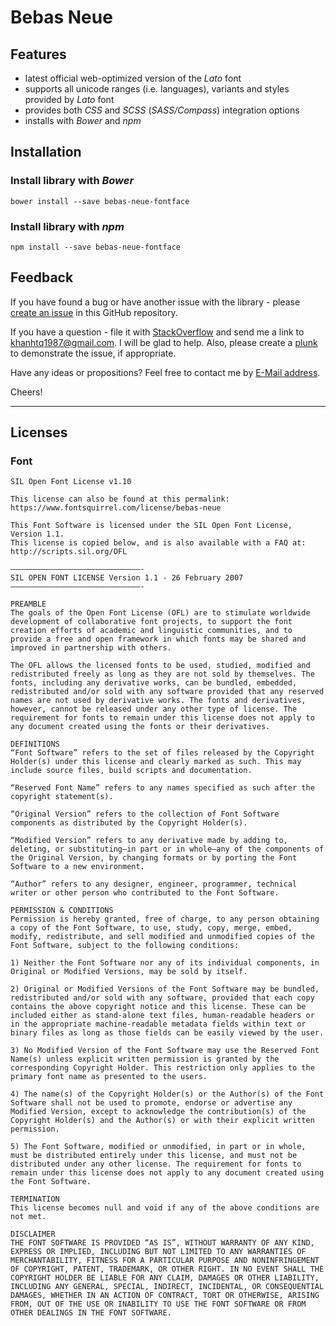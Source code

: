 # Bebas Neue

## Features

- latest official web-optimized version of the *Lato* font
- supports all unicode ranges (i.e. languages), variants and styles provided by *Lato* font
- provides both *CSS* and *SCSS* (*SASS/Compass*) integration options
- installs with *Bower* and *npm*


## Installation

### Install library with *Bower*

`bower install --save bebas-neue-fontface`

### Install library with *npm*

`npm install --save bebas-neue-fontface`


## Feedback

If you have found a bug or have another issue with the library - please [create an issue][new-issue] in this GitHub repository.

If you have a question - file it with [StackOverflow][so-ask] and send me a
link to [khanhtq1987@gmail.com][email]. I will be glad to help.
Also, please create a [plunk][plunker] to demonstrate the issue, if appropriate.

Have any ideas or propositions? Feel free to contact me by [E-Mail address][email].

Cheers!

---


## Licenses

### Font

    SIL Open Font License v1.10

    This license can also be found at this permalink: https://www.fontsquirrel.com/license/bebas-neue

    This Font Software is licensed under the SIL Open Font License, Version 1.1.
    This license is copied below, and is also available with a FAQ at: http://scripts.sil.org/OFL

    —————————————————————————————-
    SIL OPEN FONT LICENSE Version 1.1 - 26 February 2007
    —————————————————————————————-

    PREAMBLE
    The goals of the Open Font License (OFL) are to stimulate worldwide development of collaborative font projects, to support the font creation efforts of academic and linguistic communities, and to provide a free and open framework in which fonts may be shared and improved in partnership with others.

    The OFL allows the licensed fonts to be used, studied, modified and redistributed freely as long as they are not sold by themselves. The fonts, including any derivative works, can be bundled, embedded, redistributed and/or sold with any software provided that any reserved names are not used by derivative works. The fonts and derivatives, however, cannot be released under any other type of license. The requirement for fonts to remain under this license does not apply to any document created using the fonts or their derivatives.

    DEFINITIONS
    “Font Software” refers to the set of files released by the Copyright Holder(s) under this license and clearly marked as such. This may include source files, build scripts and documentation.

    “Reserved Font Name” refers to any names specified as such after the copyright statement(s).

    “Original Version” refers to the collection of Font Software components as distributed by the Copyright Holder(s).

    “Modified Version” refers to any derivative made by adding to, deleting, or substituting—in part or in whole—any of the components of the Original Version, by changing formats or by porting the Font Software to a new environment.

    “Author” refers to any designer, engineer, programmer, technical writer or other person who contributed to the Font Software.

    PERMISSION & CONDITIONS
    Permission is hereby granted, free of charge, to any person obtaining a copy of the Font Software, to use, study, copy, merge, embed, modify, redistribute, and sell modified and unmodified copies of the Font Software, subject to the following conditions:

    1) Neither the Font Software nor any of its individual components, in Original or Modified Versions, may be sold by itself.

    2) Original or Modified Versions of the Font Software may be bundled, redistributed and/or sold with any software, provided that each copy contains the above copyright notice and this license. These can be included either as stand-alone text files, human-readable headers or in the appropriate machine-readable metadata fields within text or binary files as long as those fields can be easily viewed by the user.

    3) No Modified Version of the Font Software may use the Reserved Font Name(s) unless explicit written permission is granted by the corresponding Copyright Holder. This restriction only applies to the primary font name as presented to the users.

    4) The name(s) of the Copyright Holder(s) or the Author(s) of the Font Software shall not be used to promote, endorse or advertise any Modified Version, except to acknowledge the contribution(s) of the Copyright Holder(s) and the Author(s) or with their explicit written permission.

    5) The Font Software, modified or unmodified, in part or in whole, must be distributed entirely under this license, and must not be distributed under any other license. The requirement for fonts to remain under this license does not apply to any document created using the Font Software.

    TERMINATION
    This license becomes null and void if any of the above conditions are not met.

    DISCLAIMER
    THE FONT SOFTWARE IS PROVIDED “AS IS”, WITHOUT WARRANTY OF ANY KIND, EXPRESS OR IMPLIED, INCLUDING BUT NOT LIMITED TO ANY WARRANTIES OF MERCHANTABILITY, FITNESS FOR A PARTICULAR PURPOSE AND NONINFRINGEMENT OF COPYRIGHT, PATENT, TRADEMARK, OR OTHER RIGHT. IN NO EVENT SHALL THE COPYRIGHT HOLDER BE LIABLE FOR ANY CLAIM, DAMAGES OR OTHER LIABILITY, INCLUDING ANY GENERAL, SPECIAL, INDIRECT, INCIDENTAL, OR CONSEQUENTIAL DAMAGES, WHETHER IN AN ACTION OF CONTRACT, TORT OR OTHERWISE, ARISING FROM, OUT OF THE USE OR INABILITY TO USE THE FONT SOFTWARE OR FROM OTHER DEALINGS IN THE FONT SOFTWARE.

  [so-ask]:    http://stackoverflow.com/questions/ask
  [email]:     mailto:khanhtq1987@gmail.com
  [plunker]:   http://plnkr.co/
  [new-issue]: https://github.com/khanhtq/lato-font-face/issues/new
  
  [lato]: http://www.latofonts.com/
  [bower]: http://bower.io/
  [npm]: https://www.npmjs.com/
  [scss-api]: #scss-api
  [css-integration]: #css-integration